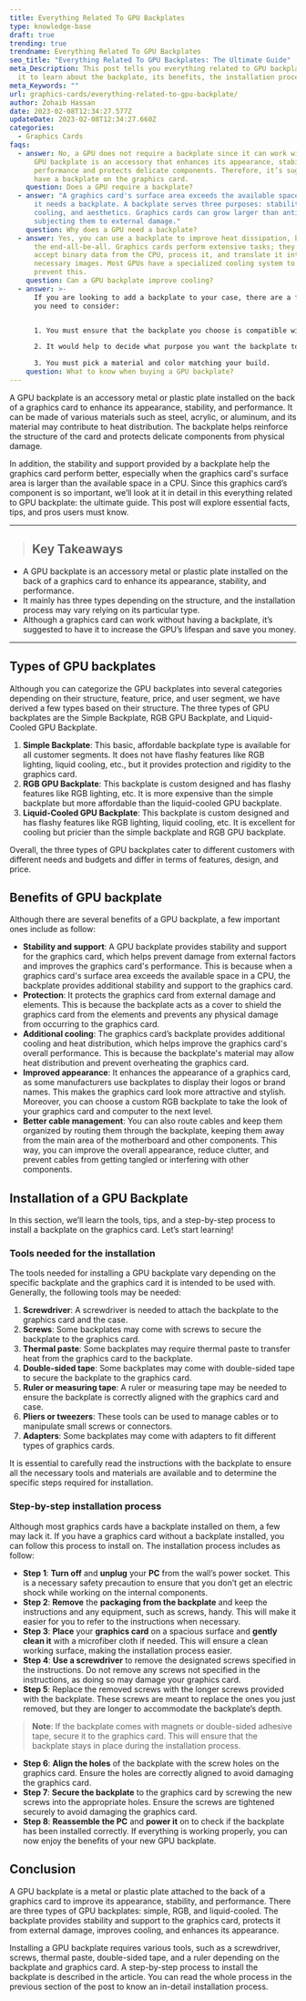 ```yaml
---
title: Everything Related To GPU Backplates
type: knowledge-base
draft: true
trending: true
trendname: Everything Related To GPU Backplates
seo_title: "Everything Related To GPU Backplates: The Ultimate Guide"
meta_Description: This post tells you everything related to GPU backplates. Read
  it to learn about the backplate, its benefits, the installation process, etc.
meta_Keywords: ""
url: graphics-cards/everything-related-to-gpu-backplate/
author: Zohaib Hassan
date: 2023-02-08T12:34:27.577Z
updateDate: 2023-02-08T12:34:27.660Z
categories:
  - Graphics Cards
faqs:
  - answer: No, a GPU does not require a backplate since it can work without it. A
      GPU backplate is an accessory that enhances its appearance, stability, and
      performance and protects delicate components. Therefore, it’s suggested to
      have a backplate on the graphics card.
    question: Does a GPU require a backplate?
  - answer: "A graphics card's surface area exceeds the available space in a CPU, so
      it needs a backplate. A backplate serves three purposes: stability,
      cooling, and aesthetics. Graphics cards can grow larger than anticipated,
      subjecting them to external damage."
    question: Why does a GPU need a backplate?
  - answer: Yes, you can use a backplate to improve heat dissipation, but it is not
      the end-all-be-all. Graphics cards perform extensive tasks; they have to
      accept binary data from the CPU, process it, and translate it into the
      necessary images. Most GPUs have a specialized cooling system to help
      prevent this.
    question: Can a GPU backplate improve cooling?
  - answer: >-
      If you are looking to add a backplate to your case, there are a few things
      you need to consider:


      1. You must ensure that the backplate you choose is compatible with your motherboard.

      2. It would help to decide what purpose you want the backplate to serve.

      3. You must pick a material and color matching your build.
    question: What to know when buying a GPU backplate?
---
```

A GPU backplate is an accessory metal or plastic plate installed on the back of a graphics card to enhance its appearance, stability, and performance. It can be made of various materials such as steel, acrylic, or aluminum, and its material may contribute to heat distribution. The backplate helps reinforce the structure of the card and protects delicate components from physical damage.

In addition, the stability and support provided by a backplate help the graphics card perform better, especially when the graphics card's surface area is larger than the available space in a CPU. Since this graphics card’s component is so important, we’ll look at it in detail in this everything related to GPU backplate: the ultimate guide. This post will explore essential facts, tips, and pros users must know.

- - -

> ## Key Takeaways 

* A GPU backplate is an accessory metal or plastic plate installed on the back of a graphics card to enhance its appearance, stability, and performance.
* It mainly has three types depending on the structure, and the installation process may vary relying on its particular type.
* Although a graphics card can work without having a backplate, it’s suggested to have it to increase the GPU’s lifespan and save you money.

- - -

## Types of GPU backplates

Although you can categorize the GPU backplates into several categories depending on their structure, feature, price, and user segment, we have derived a few types based on their structure. The three types of GPU backplates are the Simple Backplate, RGB GPU Backplate, and Liquid-Cooled GPU Backplate.

1. **Simple Backplate**: This basic, affordable backplate type is available for all customer segments. It does not have flashy features like RGB lighting, liquid cooling, etc., but it provides protection and rigidity to the graphics card.
2. **RGB GPU Backplate**: This backplate is custom designed and has flashy features like RGB lighting, etc. It is more expensive than the simple backplate but more affordable than the liquid-cooled GPU backplate.
3. **Liquid-Cooled GPU Backplate**: This backplate is custom designed and has flashy features like RGB lighting, liquid cooling, etc. It is excellent for cooling but pricier than the simple backplate and RGB GPU backplate.

Overall, the three types of GPU backplates cater to different customers with different needs and budgets and differ in terms of features, design, and price.

## Benefits of GPU backplate

Although there are several benefits of a GPU backplate, a few important ones include as follow:

* **Stability and support**: A GPU backplate provides stability and support for the graphics card, which helps prevent damage from external factors and improves the graphics card's performance. This is because when a graphics card's surface area exceeds the available space in a CPU, the backplate provides additional stability and support to the graphics card.
* **Protection**: It protects the graphics card from external damage and elements. This is because the backplate acts as a cover to shield the graphics card from the elements and prevents any physical damage from occurring to the graphics card.
* **Additional cooling**: The graphics card’s backplate provides additional cooling and heat distribution, which helps improve the graphics card's overall performance. This is because the backplate's material may allow heat distribution and prevent overheating the graphics card.
* **Improved appearance**: It enhances the appearance of a graphics card, as some manufacturers use backplates to display their logos or brand names. This makes the graphics card look more attractive and stylish. Moreover, you can choose a custom RGB backplate to take the look of your graphics card and computer to the next level.
* **Better cable management**: You can also route cables and keep them organized by routing them through the backplate, keeping them away from the main area of the motherboard and other components. This way, you can improve the overall appearance, reduce clutter, and prevent cables from getting tangled or interfering with other components.

## Installation of a GPU Backplate

In this section, we’ll learn the tools, tips, and a step-by-step process to install a backplate on the graphics card. Let’s start learning! 

### Tools needed for the installation

The tools needed for installing a GPU backplate vary depending on the specific backplate and the graphics card it is intended to be used with. Generally, the following tools may be needed:

1. **Screwdriver**: A screwdriver is needed to attach the backplate to the graphics card and the case.
2. **Screws**: Some backplates may come with screws to secure the backplate to the graphics card.
3. **Thermal paste**: Some backplates may require thermal paste to transfer heat from the graphics card to the backplate.
4. **Double-sided tape**: Some backplates may come with double-sided tape to secure the backplate to the graphics card.
5. **Ruler or measuring tape**: A ruler or measuring tape may be needed to ensure the backplate is correctly aligned with the graphics card and case.
6. **Pliers or tweezers**: These tools can be used to manage cables or to manipulate small screws or connectors.
7. **Adapters**: Some backplates may come with adapters to fit different types of graphics cards.

It is essential to carefully read the instructions with the backplate to ensure all the necessary tools and materials are available and to determine the specific steps required for installation.

### Step-by-step installation process

Although most graphics cards have a backplate installed on them, a few may lack it. If you have a graphics card without a backplate installed, you can follow this process to install on. The installation process includes as follow:

* **Step 1**: **Turn off** and **unplug** your **PC** from the wall’s power socket. This is a necessary safety precaution to ensure that you don’t get an electric shock while working on the internal components.
* **Step 2**: **Remove** the **packaging from the backplate** and keep the instructions and any equipment, such as screws, handy. This will make it easier for you to refer to the instructions when necessary.
* **Step 3**: **Place** your **graphics card** on a spacious surface and **gently clean it** with a microfiber cloth if needed. This will ensure a clean working surface, making the installation process easier.
* **Step 4**: **Use a screwdriver** to remove the designated screws specified in the instructions. Do not remove any screws not specified in the instructions, as doing so may damage your graphics card.
* **Step 5**: Replace the removed screws with the longer screws provided with the backplate. These screws are meant to replace the ones you just removed, but they are longer to accommodate the backplate’s depth.

> **Note**: If the backplate comes with magnets or double-sided adhesive tape, secure it to the graphics card. This will ensure that the backplate stays in place during the installation process.

* **Step 6**: **Align the holes** of the backplate with the screw holes on the graphics card. Ensure the holes are correctly aligned to avoid damaging the graphics card.
* **Step 7**: **Secure the backplate** to the graphics card by screwing the new screws into the appropriate holes. Ensure the screws are tightened securely to avoid damaging the graphics card.
* **Step 8**: **Reassemble the PC** and **power it** on to check if the backplate has been installed correctly. If everything is working properly, you can now enjoy the benefits of your new GPU backplate.

## Conclusion

A GPU backplate is a metal or plastic plate attached to the back of a graphics card to improve its appearance, stability, and performance. There are three types of GPU backplates: simple, RGB, and liquid-cooled. The backplate provides stability and support to the graphics card, protects it from external damage, improves cooling, and enhances its appearance.

Installing a GPU backplate requires various tools, such as a screwdriver, screws, thermal paste, double-sided tape, and a ruler depending on the backplate and graphics card. A step-by-step process to install the backplate is described in the article. You can read the whole process in the previous section of the post to know an in-detail installation process.